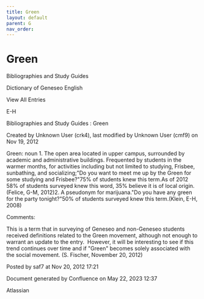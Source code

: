 ```yaml
---
title: Green
layout: default
parent: G
nav_order:
---
```


# Green

Bibliographies and Study Guides

Dictionary of Geneseo English

View All Entries

E-H

Bibliographies and Study Guides : Green

Created by  Unknown User (crk4), last modified by  Unknown User (cmf9) on Nov 19, 2012

Green: noun  1. The open area located in upper campus, surrounded by academic and administrative buildings. Frequented by students in the warmer months, for activities including but not limited to studying, Frisbee, sunbathing, and socializing;&quot;Do you want to meet me up by the Green for some studying and Frisbee?&quot;75% of students knew this term.As of 2012 58% of students surveyed knew this word, 35% believe it is of local origin.(Felice, G-M, 2012)2. A pseudonym for marijuana.&quot;Do you have any green for the party tonight?&quot;50% of students surveyed knew this term.(Klein, E-H, 2008)

Comments:

This is a term that in surveying of Geneseo and non-Geneseo students received definitions related to the Green movement, although not enough to warrant an update to the entry.  However, it will be interesting to see if this trend continues over time and if &quot;Green&quot; becomes solely associated with the social movement. (S. Fischer, November 20, 2012)

Posted by saf7 at Nov 20, 2012 17:21

Document generated by Confluence on May 22, 2023 12:37

Atlassian
